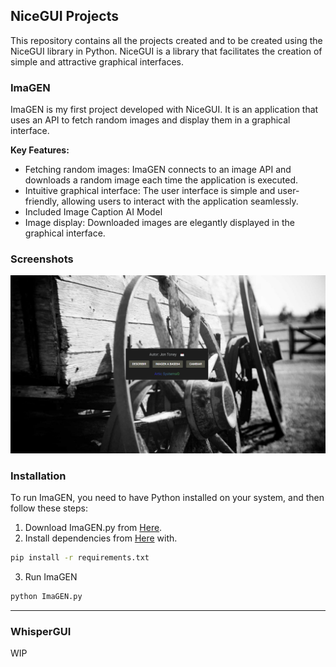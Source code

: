 ## NiceGUI Projects

This repository contains all the projects created and to be created using the NiceGUI library in Python. NiceGUI is a library that facilitates the creation of simple and attractive graphical interfaces.

### ImaGEN

ImaGEN is my first project developed with NiceGUI. It is an application that uses an API to fetch random images and display them in a graphical interface.

**Key Features:**

- Fetching random images: ImaGEN connects to an image API and downloads a random image each time the application is executed.
- Intuitive graphical interface: The user interface is simple and user-friendly, allowing users to interact with the application seamlessly.
- Included Image Caption AI Model
- Image display: Downloaded images are elegantly displayed in the graphical interface.

### Screenshots

![Image](./Completed/ImaGEN/Result.png)

### Installation

To run ImaGEN, you need to have Python installed on your system, and then follow these steps:

1. Download ImaGEN.py from [Here](./Completed/ImaGEN/).
2. Install dependencies from [Here](./Completed/ImaGEN/) with.
```bash
pip install -r requirements.txt
```
3. Run ImaGEN
```bash
python ImaGEN.py
```
---
### WhisperGUI

WIP
